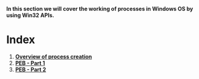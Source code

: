 **In this section we will cover the working of processes in Windows OS by using Win32 APIs.**

# Index 

1. **[Overview of process creation](https://github.com/Faran-17/Windows-Internals/blob/main/Processes%20and%20Jobs/Processes/Overview%20of%20process%20creation.md)**
2. **[PEB - Part 1](https://github.com/Faran-17/Windows-Internals/blob/main/Processes%20and%20Jobs/Processes/PEB%20-%20Part%201.md)**
3. **[PEB - Part 2](https://github.com/Faran-17/Windows-Internals/blob/main/Processes%20and%20Jobs/Processes/PEB%20-%20Part%202.md)**
